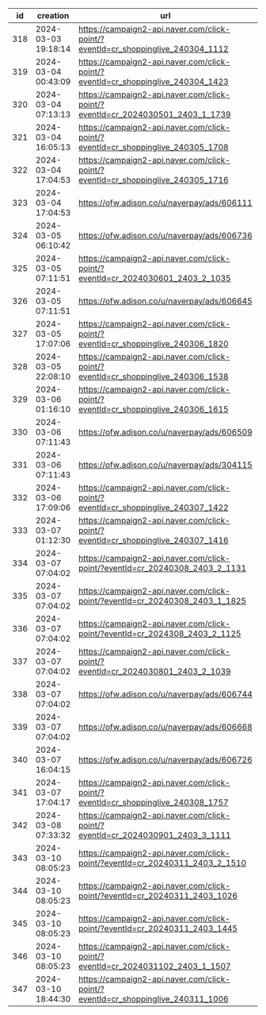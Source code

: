 | id  | creation            | url                                                                              | visit |
| --- | ------------------- | -------------------------------------------------------------------------------- | ----- |
| 318 | 2024-03-03 19:18:14 | https://campaign2-api.naver.com/click-point/?eventId=cr_shoppinglive_240304_1112 |       |
| 319 | 2024-03-04 00:43:09 | https://campaign2-api.naver.com/click-point/?eventId=cr_shoppinglive_240304_1423 |       |
| 320 | 2024-03-04 07:13:13 | https://campaign2-api.naver.com/click-point/?eventId=cr_2024030501_2403_1_1739   |       |
| 321 | 2024-03-04 16:05:13 | https://campaign2-api.naver.com/click-point/?eventId=cr_shoppinglive_240305_1708 |       |
| 322 | 2024-03-04 17:04:53 | https://campaign2-api.naver.com/click-point/?eventId=cr_shoppinglive_240305_1716 |       |
| 323 | 2024-03-04 17:04:53 | https://ofw.adison.co/u/naverpay/ads/606111                                      |       |
| 324 | 2024-03-05 06:10:42 | https://ofw.adison.co/u/naverpay/ads/606736                                      |       |
| 325 | 2024-03-05 07:11:51 | https://campaign2-api.naver.com/click-point/?eventId=cr_2024030601_2403_2_1035   |       |
| 326 | 2024-03-05 07:11:51 | https://ofw.adison.co/u/naverpay/ads/606645                                      |       |
| 327 | 2024-03-05 17:07:06 | https://campaign2-api.naver.com/click-point/?eventId=cr_shoppinglive_240306_1820 |       |
| 328 | 2024-03-05 22:08:10 | https://campaign2-api.naver.com/click-point/?eventId=cr_shoppinglive_240306_1538 |       |
| 329 | 2024-03-06 01:16:10 | https://campaign2-api.naver.com/click-point/?eventId=cr_shoppinglive_240306_1615 |       |
| 330 | 2024-03-06 07:11:43 | https://ofw.adison.co/u/naverpay/ads/606509                                      |       |
| 331 | 2024-03-06 07:11:43 | https://ofw.adison.co/u/naverpay/ads/304115                                      |       |
| 332 | 2024-03-06 17:09:06 | https://campaign2-api.naver.com/click-point/?eventId=cr_shoppinglive_240307_1422 |       |
| 333 | 2024-03-07 01:12:30 | https://campaign2-api.naver.com/click-point/?eventId=cr_shoppinglive_240307_1416 |       |
| 334 | 2024-03-07 07:04:02 | https://campaign2-api.naver.com/click-point/?eventId=cr_20240308_2403_2_1131     |       |
| 335 | 2024-03-07 07:04:02 | https://campaign2-api.naver.com/click-point/?eventId=cr_20240308_2403_1_1825     |       |
| 336 | 2024-03-07 07:04:02 | https://campaign2-api.naver.com/click-point/?eventId=cr_2024308_2403_2_1125      |       |
| 337 | 2024-03-07 07:04:02 | https://campaign2-api.naver.com/click-point/?eventId=cr_2024030801_2403_2_1039   |       |
| 338 | 2024-03-07 07:04:02 | https://ofw.adison.co/u/naverpay/ads/606744                                      |       |
| 339 | 2024-03-07 07:04:02 | https://ofw.adison.co/u/naverpay/ads/606668                                      |       |
| 340 | 2024-03-07 16:04:15 | https://ofw.adison.co/u/naverpay/ads/606726                                      |       |
| 341 | 2024-03-07 17:04:17 | https://campaign2-api.naver.com/click-point/?eventId=cr_shoppinglive_240308_1757 |       |
| 342 | 2024-03-08 07:33:32 | https://campaign2-api.naver.com/click-point/?eventId=cr_2024030901_2403_3_1111   |       |
| 343 | 2024-03-10 08:05:23 | https://campaign2-api.naver.com/click-point/?eventId=cr_20240311_2403_2_1510     |       |
| 344 | 2024-03-10 08:05:23 | https://campaign2-api.naver.com/click-point/?eventId=cr_20240311_2403_1026       |       |
| 345 | 2024-03-10 08:05:23 | https://campaign2-api.naver.com/click-point/?eventId=cr_20240311_2403_1445       |       |
| 346 | 2024-03-10 08:05:23 | https://campaign2-api.naver.com/click-point/?eventId=cr_2024031102_2403_1_1507   |       |
| 347 | 2024-03-10 18:44:30 | https://campaign2-api.naver.com/click-point/?eventId=cr_shoppinglive_240311_1006 |       |
